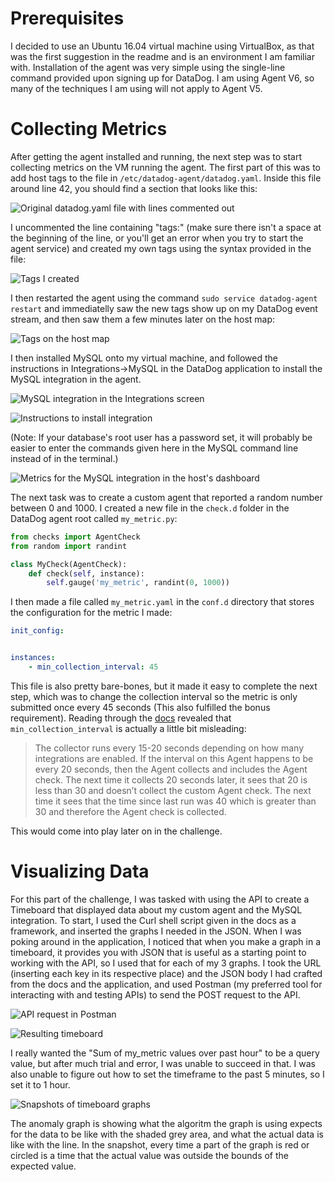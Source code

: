 # Prerequisites

I decided to use an Ubuntu 16.04 virtual machine using VirtualBox, as that was the first suggestion in the readme and is an environment I am familiar with. Installation of the agent was very simple using the single-line command provided upon signing up for DataDog. I am using Agent V6, so many of the techniques I am using will not apply to Agent V5.

# Collecting Metrics

After getting the agent installed and running, the next step was to start collecting metrics on the VM running the agent. The first part of this was to add host tags to the file in `/etc/datadog-agent/datadog.yaml`. Inside this file around line 42, you should find a section that looks like this:

![Original datadog.yaml file with lines commented out](resources/dd-config-ex.PNG)

I uncommented the line containing "tags:" (make sure there isn't a space at the beginning of the line, or you'll get an error when you try to start the agent service) and created my own tags using the syntax provided in the file:

![Tags I created](resources/dd-config.PNG)

I then restarted the agent using the command `sudo service datadog-agent restart` and immediatelly saw the new tags show up on my DataDog event stream, and then saw them a few minutes later on the host map:

![Tags on the host map](resources/dd-tags.PNG)

I then installed MySQL onto my virtual machine, and followed the instructions in Integrations->MySQL in the DataDog application to install the MySQL integration in the agent.

![MySQL integration in the Integrations screen](resources/dd-integration.PNG)

![Instructions to install integration](resources/dd-mysql.PNG)

(Note: If your database's root user has a password set, it will probably be easier to enter the commands given here in the MySQL command line instead of in the terminal.)

![Metrics for the MySQL integration in the host's dashboard](resources/dd-mysql-metrics.PNG)

The next task was to create a custom agent that reported a random number between 0 and 1000. I created a new file in the `check.d` folder in the DataDog agent root called `my_metric.py`:

```python
from checks import AgentCheck
from random import randint

class MyCheck(AgentCheck):
	def check(self, instance):
		self.gauge('my_metric', randint(0, 1000))

```
I then made a file called `my_metric.yaml` in the `conf.d` directory that stores the configuration for the metric I made:

```yaml
init_config:


instances: 
    - min_collection_interval: 45

```

This file is also pretty bare-bones, but it made it easy to complete the next step, which was to change the collection interval so the metric is only submitted once every 45 seconds (This also fulfilled the bonus requirement). Reading through the [docs](https://docs.datadoghq.com/developers/agent_checks/#configuration) revealed that `min_collection_interval` is actually a little bit misleading:

> The collector runs every 15-20 seconds depending on how many integrations are enabled. If the interval on this Agent happens to be every 20 seconds, then the Agent collects and includes the Agent check. The next time it collects 20 seconds later, it sees that 20 is less than 30 and doesn’t collect the custom Agent check. The next time it sees that the time since last run was 40 which is greater than 30 and therefore the Agent check is collected.

This would come into play later on in the challenge.

# Visualizing Data

For this part of the challenge, I was tasked with using the API to create a Timeboard that displayed data about my custom agent and the MySQL integration. To start, I used the Curl shell script given in the docs as a framework, and inserted the graphs I needed in the JSON. When I was poking around in the application, I noticed that when you make a graph in a timeboard, it provides you with JSON that is useful as a starting point to working with the API, so I used that for each of my 3 graphs. I took the URL (inserting each key in its respective place) and the JSON body I had crafted from the docs and the application, and used Postman (my preferred tool for interacting with and testing APIs) to send the POST request to the API.

![API request in Postman](resources/dd-postman.PNG)

![Resulting timeboard](resources/dd-timeboard.PNG)

I really wanted the "Sum of my_metric values over past hour" to be a query value, but after much trial and error, I was unable to succeed in that. I was also unable to figure out how to set the timeframe to the past 5 minutes, so I set it to 1 hour.

![Snapshots of timeboard graphs](resources/dd-snapshots.PNG)

The anomaly graph is showing what the algoritm the graph is using expects for the data to be like with the shaded grey area, and what the actual data is like with the line. In the snapshot, every time a part of the graph is red or circled is a time that the actual value was outside the bounds of the expected value.
